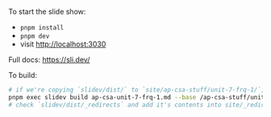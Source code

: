
To start the slide show:

- `pnpm install`
- `pnpm dev`
- visit <http://localhost:3030>


Full docs: https://sli.dev/


To build:
```sh
# if we're copying `slidev/dist/` to `site/ap-csa-stuff/unit-7-frq-1/`, use `--base`
pnpm exec slidev build ap-csa-unit-7-frq-1.md --base /ap-csa-stuff/unit-7-frq-1/
# check `slidev/dist/_redirects` and add it's contents into site/_redirects or site/netlify.toml
```
